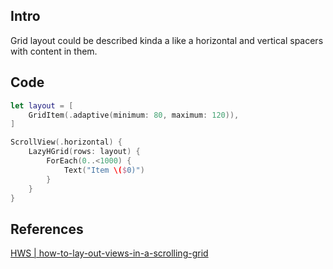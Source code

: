
## Intro

Grid layout could be described kinda a like a horizontal and vertical spacers with content in them.


## Code



```swift
let layout = [
    GridItem(.adaptive(minimum: 80, maximum: 120)),
]

ScrollView(.horizontal) {
    LazyHGrid(rows: layout) {
        ForEach(0..<1000) {
            Text("Item \($0)")
        }
    }
}

```


## References

[HWS | how-to-lay-out-views-in-a-scrolling-grid](https://www.hackingwithswift.com/books/ios-swiftui/how-to-lay-out-views-in-a-scrolling-grid)

